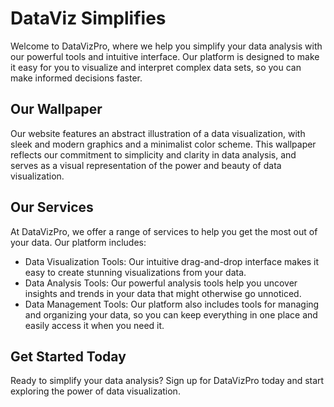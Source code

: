 <!--
Write me markdown content of website with wallpaper:

"An abstract illustration of a data visualization, with sleek and modern graphics and a minimalist color scheme."

The header of the page should not be copy of the text but rather a real content of the website which is using this wallpaper.
-->

<!--font:Poppins-->

# DataViz Simplifies

Welcome to DataVizPro, where we help you simplify your data analysis with our powerful tools and intuitive interface. Our platform is designed to make it easy for you to visualize and interpret complex data sets, so you can make informed decisions faster.

## Our Wallpaper

Our website features an abstract illustration of a data visualization, with sleek and modern graphics and a minimalist color scheme. This wallpaper reflects our commitment to simplicity and clarity in data analysis, and serves as a visual representation of the power and beauty of data visualization.

## Our Services

At DataVizPro, we offer a range of services to help you get the most out of your data. Our platform includes:

- Data Visualization Tools: Our intuitive drag-and-drop interface makes it easy to create stunning visualizations from your data.
- Data Analysis Tools: Our powerful analysis tools help you uncover insights and trends in your data that might otherwise go unnoticed.
- Data Management Tools: Our platform also includes tools for managing and organizing your data, so you can keep everything in one place and easily access it when you need it.

## Get Started Today

Ready to simplify your data analysis? Sign up for DataVizPro today and start exploring the power of data visualization.
